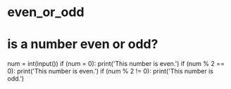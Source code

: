 # even_or_odd
# is a number even or odd?

num = int(input())
if (num = 0):
  print('This number is even.')
if (num % 2 == 0):
  print('This number is even.')
if (num % 2 != 0):
  print('This number is odd.')
